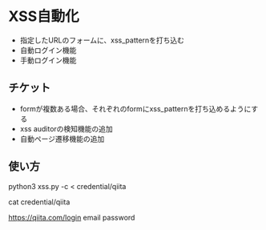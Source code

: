 # XSS自動化
- 指定したURLのフォームに、xss_patternを打ち込む
- 自動ログイン機能
- 手動ログイン機能

## チケット
- formが複数ある場合、それぞれのformにxss_patternを打ち込めるようにする
- xss auditorの検知機能の追加
- 自動ページ遷移機能の追加

## 使い方
python3 xss.py -c < credential/qiita

cat credential/qiita

https://qiita.com/login
email
password
